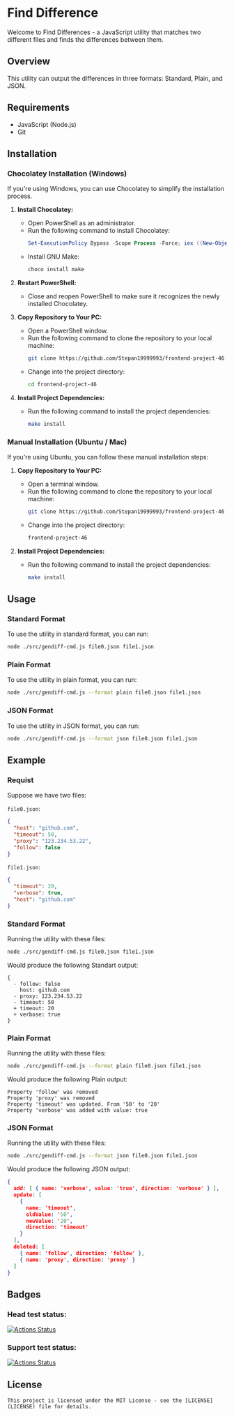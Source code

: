 # Find Difference

Welcome to Find Differences - a JavaScript utility that matches two different files and finds the differences between them.

## Overview

This utility can output the differences in three formats: Standard, Plain, and JSON.

## Requirements

- JavaScript (Node.js)
- Git

## Installation

### Chocolatey Installation (Windows)

If you're using Windows, you can use Chocolatey to simplify the installation process.

1. **Install Chocolatey:**
   - Open PowerShell as an administrator.
   - Run the following command to install Chocolatey:
     ```powershell
     Set-ExecutionPolicy Bypass -Scope Process -Force; iex ((New-Object System.Net.WebClient).DownloadString('https://chocolatey.org/install.ps1'))
     ```
   - Install GNU Make:
     ```powershell
     choco install make
     ```

2. **Restart PowerShell:**
   - Close and reopen PowerShell to make sure it recognizes the newly installed Chocolatey.

3. **Copy Repository to Your PC:**
   - Open a PowerShell window.
   - Run the following command to clone the repository to your local machine:
     ```bash
     git clone https://github.com/Stepan19999993/frontend-project-46
     ```
   - Change into the project directory:
     ```bash
     cd frontend-project-46
     ```

4. **Install Project Dependencies:**
   - Run the following command to install the project dependencies:
     ```bash
     make install
     ```

### Manual Installation (Ubuntu / Mac)

If you're using Ubuntu, you can follow these manual installation steps:

1. **Copy Repository to Your PC:**
   - Open a terminal window.
   - Run the following command to clone the repository to your local machine:
     ```bash
     git clone https://github.com/Stepan19999993/frontend-project-46
     ```
   - Change into the project directory:
     ```bash
     frontend-project-46
     ```

2. **Install Project Dependencies:**
   - Run the following command to install the project dependencies:
     ```bash
     make install
     ```

## Usage

### Standard Format

To use the utility in standard format, you can run:

```bash
node ./src/gendiff-cmd.js file0.json file1.json
```

### Plain Format

To use the utility in plain format, you can run:

```bash
node ./src/gendiff-cmd.js --format plain file0.json file1.json
```

### JSON Format

To use the utility in JSON format, you can run:

```bash
node ./src/gendiff-cmd.js --format json file0.json file1.json
```

## Example

### Requist

Suppose we have two files:

`file0.json`:
```json
{
  "host": "github.com",
  "timeout": 50,
  "proxy": "123.234.53.22",
  "follow": false
}
```

`file1.json`:
```json
{
  "timeout": 20,
  "verbose": true,
  "host": "github.com"
}
```

### Standard Format

Running the utility with these files:

```bash
node ./src/gendiff-cmd.js file0.json file1.json
```

Would produce the following Standart output:

```
{
  - follow: false
    host: github.com
  - proxy: 123.234.53.22
  - timeout: 50
  + timeout: 20
  + verbose: true
}
```

### Plain Format

Running the utility with these files:

```bash
node ./src/gendiff-cmd.js --format plain file0.json file1.json
```

Would produce the following Plain output:

```
Property 'follow' was removed
Property 'proxy' was removed
Property 'timeout' was updated. From '50' to '20'
Property 'verbose' was added with value: true
```

### JSON Format

Running the utility with these files:

```bash
node ./src/gendiff-cmd.js --format json file0.json file1.json
```

Would produce the following JSON output:

```json
{
  add: [ { name: 'verbose', value: 'true', direction: 'verbose' } ],
  update: [
    {
      name: 'timeout',
      oldValue: '50',
      newValue: '20',
      direction: 'timeout'
    }
  ],
  deleted: [
    { name: 'follow', direction: 'follow' },
    { name: 'proxy', direction: 'proxy' }
  ]
}
```

## Badges

### Head test status:

[![Actions Status](https://github.com/Stepan19999993/frontend-project-46/actions/workflows/node.yml/badge.svg)](https://github.com/Stepan19999993/frontend-project-46/actions)

### Support test status:

[![Actions Status](https://github.com/Stepan19999993/frontend-project-46/actions/workflows/support-check.yml/badge.svg)](https://github.com/Stepan19999993/frontend-project-46/actions)

## License

```
This project is licensed under the MIT License - see the [LICENSE](LICENSE) file for details.
```
